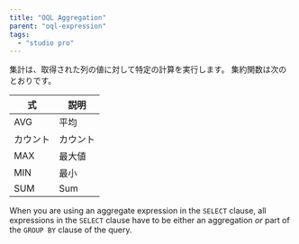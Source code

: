 ```yaml
---
title: "OQL Aggregation"
parent: "oql-expression"
tags:
  - "studio pro"
---
```



集計は、取得された列の値に対して特定の計算を実行します。 集約関数は次のとおりです。

| 式    | 説明   |
| ---- | ---- |
| AVG  | 平均   |
| カウント | カウント |
| MAX  | 最大値  |
| MIN  | 最小   |
| SUM  | Sum  |

When you are using an aggregate expression in the `SELECT` clause, all expressions in the `SELECT` clause have to be either an aggregation *or* part of the `GROUP BY` clause of the query.
